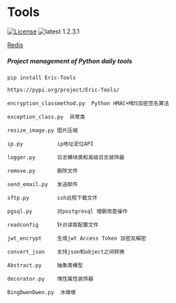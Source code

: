 # Tools
[![License](https://img.shields.io/:license-apache-blue.svg)](https://opensource.org/licenses/Apache-2.0)
![latest 1.2.3.1](https://img.shields.io/badge/latest-1.2.3-green.svg?style=flat)


[Redis](https://eric-jxl.github.io)


##### Project management of Python daily tools
```shell 
pip install Eric-Tools
```
```
https://pypi.org/project/Eric-Tools/
```
```
encryption_classmethod.py  Python HMAC+MD5加密签名算法

exception_class.py  异常类

resize_image.py 图片压缩

ip.py           ip地址定位API

logger.py       日志模块类和高级日志装饰器

remove.py       删除文件

send_email.py   发送邮件

sftp.py         ssh远程下载文件

pgsql.py        对postgresql 增删改查操作

readconfig      针对读取配置文件

jwt_encrypt     生成jwt Access Token 加密及解密

convert_json    支持json和object之间转换

Abstract.py     抽象类模型

decorator.py    惰性属性装饰器

BingDwenDwen.py  冰墩墩
```
